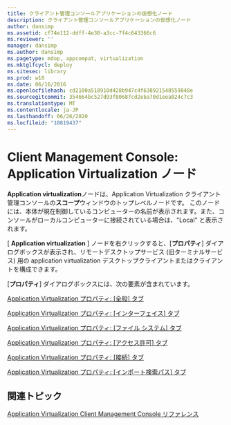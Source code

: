 ```yaml
---
title: クライアント管理コンソールアプリケーションの仮想化ノード
description: クライアント管理コンソールアプリケーションの仮想化ノード
author: dansimp
ms.assetid: cf74e112-ddff-4e30-a3cc-7f4c643366c6
ms.reviewer: ''
manager: dansimp
ms.author: dansimp
ms.pagetype: mdop, appcompat, virtualization
ms.mktglfcycl: deploy
ms.sitesec: library
ms.prod: w10
ms.date: 06/16/2016
ms.openlocfilehash: cd2100a518910d428b947c4f638921548559848e
ms.sourcegitcommit: 354664bc527d93f80687cd2eba70d1eea024c7c3
ms.translationtype: MT
ms.contentlocale: ja-JP
ms.lasthandoff: 06/26/2020
ms.locfileid: "10819437"
---
```

# Client Management Console: Application Virtualization ノード


**Application virtualization**ノードは、Application Virtualization クライアント管理コンソールの**スコープ**ウィンドウのトップレベルノードです。 このノードには、本体が現在制御しているコンピューターの名前が表示されます。また、コンソールがローカルコンピューターに接続されている場合は、"Local" と表示されます。

[ **Application virtualization** ] ノードを右クリックすると、[**プロパティ**] ダイアログボックスが表示され、リモートデスクトップサービス (旧ターミナルサービス) 用の application virtualization デスクトップクライアントまたはクライアントを構成できます。

[**プロパティ**] ダイアログボックスには、次の要素が含まれています。

[Application Virtualization プロパティ: [全般] タブ](application-virtualization-properties-general-tab.md)

[Application Virtualization プロパティ: [インターフェイス] タブ](application-virtualization-properties-interface-tab.md)

[Application Virtualization プロパティ: [ファイル システム] タブ](application-virtualization-properties-file-system-tab.md)

[Application Virtualization プロパティ: [アクセス許可] タブ](application-virtualization-properties-permissions-tab.md)

[Application Virtualization プロパティ: [接続] タブ](application-virtualization-properties-connectivity-tab.md)

[Application Virtualization プロパティ: [インポート検索パス] タブ](application-virtualization-properties-import-search-path-tab.md)

## 関連トピック


[Application Virtualization Client Management Console リファレンス](application-virtualization-client-management-console-reference.md)

 

 





